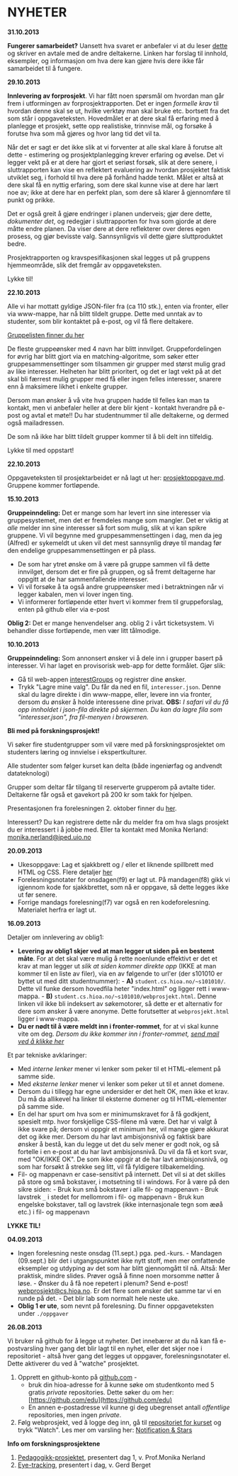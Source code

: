 NYHETER
==========================

**31.10.2013**

**Fungerer samarbeidet?** Uansett hva svaret er anbefaler vi at du leser [dette](./prosjektoppgave/samarbeidsavtale.md) og skriver en avtale med de andre deltakerne. Linken har forslag til innhold, eksempler, og informasjon om hva dere kan gjøre hvis dere ikke får samarbeidet til å fungere.

**29.10.2013**

**Innlevering av forprosjekt**. Vi har fått noen spørsmål om hvordan man går frem i utformingen av forprosjektrapporten. Det er ingen *formelle krav* til hvordan denne skal se ut, hvilke verktøy man skal bruke etc. bortsett fra det som står i oppgaveteksten. Hovedmålet er at dere skal få erfaring med å planlegge et prosjekt, sette opp realistiske, trinnvise mål, og forsøke å forutse hva som må gjøres og hvor lang tid det vil ta. 

Når det er sagt er det ikke slik at vi forventer at alle skal klare å forutse alt dette - estimering og prosjektplanlegging krever erfaring og øvelse. Det vi legger vekt på er at dere har gjort et seriøst forsøk, slik at dere senere, i sluttrapporten kan vise en reflektert evaluering av hvordan prosjektet faktisk utviklet seg, i forhold til hva dere på forhånd hadde tenkt. Målet er altså at dere skal få en nyttig erfaring, som dere skal kunne vise at dere har lært noe av; ikke at dere har en perfekt plan, som dere så klarer å gjennomføre til punkt og prikke. 

Det er også greit å gjøre endringer i planen underveis; gjør dere dette, *dokumenter det*, og redegjør i sluttrapporten for hva som gjorde at dere måtte endre planen. Da viser dere at dere reflekterer over deres egen prosess, og gjør bevisste valg. Sannsynligvis vil dette gjøre sluttproduktet bedre.

Prosjektrapporten og kravspesifikasjonen skal legges ut på gruppens hjemmeområde, slik det fremgår av oppgaveteksten.

Lykke til!


**22.10.2013**

Alle vi har mottatt gyldige JSON-filer fra (ca 110 stk.), enten via fronter, eller via www-mappe, har nå blitt tildelt gruppe. Dette med unntak av to studenter, som blir kontaktet på e-post, og vil få flere deltakere. 

[Gruppelisten finner du her](./prosjektoppgave/grupper.md)

De fleste gruppeønsker med 4 navn har blitt innvilget. Gruppefordelingen for øvrig har blitt gjort via en matching-algoritme, som søker etter gruppesammensettinger som tilsammen gir grupper med størst mulig grad av like interesser. Helheten har blitt prioritert, og det er lagt vekt på at det skal bli færrest mulig grupper med få eller ingen felles interesser, snarere enn å maksimere likhet i enkelte grupper. 

Dersom man ønsker å vå vite hva gruppen hadde til felles kan man ta kontakt, men vi anbefaler heller at dere blir kjent - kontakt hverandre på e-post og avtal et møte!! Du har studentnummer til alle deltakerne, og dermed også mailadressen.

De som nå ikke har blitt tildelt grupper kommer til å bli delt inn tilfeldig. 

Lykke til med oppstart!


**22.10.2013**

Oppgaveteksten til prosjektarbeidet er nå lagt ut her: [prosjektoppgave.md](./prosjektoppgave/prosjektoppgave.md). Gruppene kommer fortløpende.

**15.10.2013**

**Gruppeinndeling:** 
Det er mange som har levert inn sine interesser via gruppesystemet, men det er fremdeles mange som mangler. Det er viktig at *alle* melder inn sine interesser så fort som mulig, slik at vi kan spikre gruppene. Vi vil begynne med gruppesammensettingen  i dag, men da jeg (Alfred) er sykemeldt ut uken vil det mest sannsynlig drøye til mandag før den endelige gruppesammensettingen er på plass. 
  * De som har ytret ønske om å være på gruppe sammen vil få dette innvilget, dersom det er fire på gruppen, og så fremt deltagerne har oppgitt at de har sammenfallende interesser. 
  * Vi vil forsøke å ta også andre gruppeønsker med i betraktningen når vi legger kabalen, men vi lover ingen ting.
  * Vi informerer fortløpende etter hvert vi kommer frem til gruppeforslag, enten på github eller via e-post

**Oblig 2:** 
Det er mange henvendelser ang. oblig 2 i vårt ticketsystem. Vi behandler disse fortløpende, men vær litt tålmodige.



**10.10.2013**

**Gruppeinndeling:** Som annonsert ønsker vi å dele inn i grupper basert på interesser. Vi har laget en provisorisk web-app for dette formålet. Gjør slik: 

  * Gå til web-appen [interestGroups](http://web.warpspace.org/interestGroups/) og registrer dine ønsker. 
  * Trykk "Lagre mine valg". Du får da ned en fil, `interesser.json`. Denne skal du lagre direkte i din www-mappe, eller, levere inn via fronter, dersom du ønsker å holde interessene dine privat. **OBS:** *I safari vil du få opp innholdet i json-fila direkte på skjermen. Du kan da lagre fila som "interesser.json", fra fil-menyen i browseren.* 


**Bli med på forskningsprosjekt!**

Vi søker fire studentgrupper som vil være med på forskningsprosjektet om
studenters læring og innvielse i ekspertkulturer.

Alle studenter som følger kurset kan delta (både ingeniørfag og andvendt
datateknologi)

Grupper som deltar får tilgang til reserverte grupperom på avtalte
tider. Deltakerne får også et gavekort på 200 kr som takk for hjelpen.

Presentasjonen fra forelesningen 2. oktober finner du [her](https://github.com/hioa-cs/webprosjekt/blob/master/Forskningsprosjekt_informasjon_til_studenter_webprosjekt_02102013.pdf).

Interessert? Du kan registrere dette når du melder fra om hva slags
prosjekt du er interessert i å jobbe med.
Eller ta kontakt med Monika Nerland: [monika.nerland@iped.uio.no](mailto:monika.nerland@iped.uio.no)



**20.09.2013**

  * Ukesoppgave: Lag et sjakkbrett og / eller et liknende spillbrett med HTML og CSS. Flere detaljer [her](./oppgaver/sjakk.md)
  * Forelesningsnotater for onsdagen(f9) er lagt ut. På mandagen(f8) gikk vi igjennom kode for sjakkbrettet, som nå er oppgave, så dette legges ikke ut før senere.
  * Forrige mandags forelesning(f7) var også en ren kodeforelesning. Materialet herfra er lagt ut.


**16.09.2013**

Detaljer om innlevering av oblig1:
      
- **Levering av oblig1 skjer ved at man legger ut siden på en bestemt måte**. For at det skal være mulig å rette noenlunde effektivt er det et krav at man legger ut *slik at siden kommer direkte opp* (IKKE at man kommer til en liste av filer), via en av følgende to url'er (der s101010 er byttet ut med ditt studentnummer):
      - **A)** `student.cs.hioa.no/~s101010/`. Dette vil funke dersom hovedfila heter "index.html" og ligger rett i www-mappa.
      - **B)** `student.cs.hioa.no/~s101010/webprosjekt.html`. Denne linken vil ikke bli indeksert av søkemotorer, så dette er et alternativ for dere som ønsker å være anonyme. Dette forutsetter at `webprosjekt.html` ligger i www-mappa. 
- **Du er nødt til å være meldt inn i fronter-rommet**, for at vi skal kunne vite om deg. *Dersom du ikke kommer inn i fronter-rommet, [send mail ved å klikke her](mailto:webprosjekt@cs.hioa.no?subject=Frontertilgang)*

Et par tekniske avklaringer:
- Med *interne lenker* mener vi lenker som peker til et HTML-element på samme side.
- Med *eksterne lenker* mener vi lenker som peker ut til et annet domene.
- Dersom du i tillegg har egne undersider er det helt OK, men ikke et krav. Du må da allikevel ha linker til eksterne domener og til HTML-elementer på samme side.
- En del har spurt om hva som er minimumskravet for å få godkjent, spesielt mtp. hvor forskjellige CSS-filene må være. Det har vi valgt å ikke svare på; dersom vi oppgir et minimum her, vil mange gjøre akkurat det og ikke mer. Dersom du har lavt ambisjonsnivå og faktisk bare ønsker å bestå, kan du legge ut det du selv mener er godt nok, og så fortelle i en e-post at du har lavt ambisjonsnivå. Du vil da få et kort svar, med "OK/IKKE OK". De som ikke oppgir at de har lavt ambisjonsnivå, og som har forsøkt å strekke seg litt, vil få fyldigere tilbakemelding.
- Fil- og mappenavn er case-sensitivt på internett. Det vil si at det skilles på store og små bokstaver, i motsetning til i windows. For å være på den sikre siden:
      - Bruk kun små bokstaver i alle fil- og mappenavn
      - Bruk lavstrek `_` i stedet for mellomrom i fil- og mappenavn
      - Bruk kun engelske bokstaver, tall og lavstrek (ikke internasjonale tegn som æøå etc.) i fil- og mappenavn
       
**LYKKE TIL!**

**04.09.2013**

- Ingen forelesning neste onsdag (11.sept.) pga. ped.-kurs.
      - Mandagen (09.sept.) blir det i utgangspunktet ikke nytt stoff, men mer omfattende eksempler og utdyping av det som har blitt gjennomgått til nå. Altså: Mer praktisk, mindre slides. Prøver også å finne noen morsomme nøtter å løse.
      - Ønsker du å få noe repetert i plenum? Send e-post! [webprosjekt@cs.hioa.no](mailto:webprosjekt@cs.hioa.no). Er det flere som ønsker det samme tar vi en runde på det. 
      - Det blir lab som normalt hele neste uke.
- **Oblig 1 er ute**, som nevnt på forelesning. Du finner oppgaveteksten under `./oppgaver`


**26.08.2013**

Vi bruker nå github for å legge ut nyheter. Det innebærer at du nå kan få e-postvarsling hver gang det blir lagt til en nyhet, eller det skjer noe i repositoriet - altså hver gang det legges ut oppgaver, forelesningsnotater el. Dette aktiverer du ved å "watche" prosjektet. 

1. Opprett en github-konto på [github.com](http://www.github.com)   - 
   - bruk din hioa-adresse for å kunne søke om studentkonto med 5 gratis *private* repositories. Dette søker du om her: [https://github.com/edu](https://github.com/edu)
   - En annen e-postadresse vil kunne gi deg ubegrenset antall *offentlige* repositories, men ingen *private*.
2. Følg webprosjekt, ved å logge deg inn, gå til [repositoriet for kurset](https://github.com/hioa-cs/webprosjekt) og trykk "Watch". Les mer om varsling her: [Notification & Stars](https://github.com/blog/1204-notifications-stars)


**Info om forskningsprosjektene**

1. [Pedagogikk-prosjektet](FoU_Pedagogikk.md), presentert dag 1, v. Prof.Monika Nerland
2. [Eye-tracking](FoU_Eyetracking.md), presentert i dag, v. Gerd Berget
